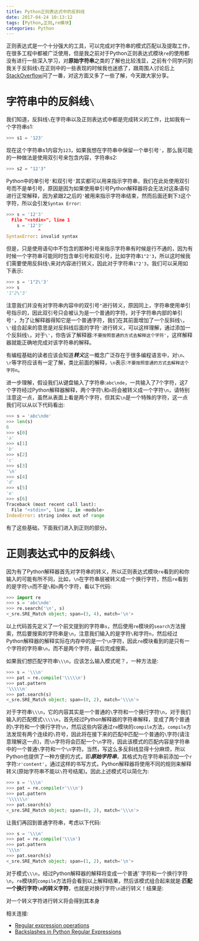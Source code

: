 ```yaml
---
title: Python正则表达式中的反斜线
date: 2017-04-24 10:13:12
tags: [Python,正则,re模块]
categories: Python
---
```


正则表达式是一个十分强大的工具，可以完成对字符串的模式匹配以及提取工作，在很多工程中都被广泛使用，但是我之前对于Python正则表达式模块`re`的使用都没有进行一些深入学习，对**原始字符串**之类的了解也比较浅显，之前有个同学问到我关于反斜线`\`在正则中的一些表现的时候我也迷惑了，跟周围人讨论后上[StackOverflow](http://stackoverflow.com)问了一番，对这方面又多了一些了解，今天跟大家分享。

<!-- more -->

# 字符串中的反斜线`\`

我们知道，反斜线`\`在字符串以及正则表达式中都是完成转义的工作，比如我有一个字符串s1:

```Python
>>> s1 = '123'
```

现在这个字符串s1内容为`123`，如果我想在字符串中保留一个单引号`'`，那么我可能的一种做法是使用双引号来包含内容，字符串s2:

```Python
>>> s2 = "12'3"
```

Python中的单引号`'`和双引号`'`其实都可以用来指示字符串，我们在此处使用双引号而不是单引号，原因是因为如果使用单引号Python解释器将会无法对这条语句进行正常解释，因为紧跟2之后的`'`被用来指示字符串结束，然而后面还剩下`3`这个字符，所以会引发`Syntax Error`:

```Python
>>> s = '12'3'
  File "<stdin>", line 1
    s = '12'3'
            ^
SyntaxError: invalid syntax
```

但是，只是使用语句中不包含的那种引号来指示字符串有时候是行不通的，因为有时候一个字符串可能同时包含单引号和双引号，比如字符串`1"2'3`，所以这时候我们需要使用反斜线`\`来对内容进行转义，因此对于字符串`1"2'3`，我们可以采用如下表示:

```Python
>>> s = '1"2\'3'
>>> s
'1"2\'3'
```

注意我们并没有对字符串内容中的双引号`"`进行转义，原因同上，字符串使用单引号指示的，因此双引号只会被认为是一个普通的字符。对于字符串内部的单引号`'`，为了让解释器得知它是一个普通字符，我们在其前面增加了一个反斜线`\`，`\'`组合起来的意思是对反斜线后面的字符`'`进行转义，可以这样理解，通过添加一个反斜线`\`，对于`\'`，你告诉了解释器:`不要按照普通的方式去解释这个字符'`，这样解释器就能正确地完成对该字符串的解释。

有编程基础的读者应该会知道***转义***这一概念广泛存在于很多编程语言中，对`\n`、`\r`等字符应该有一定了解，类比前面的解释，`\n`表示:`不要按照普通的方式去解释这个字符n`。

进一步理解，假设我们从键盘输入了字符串:`abc\nde`，一共输入了7个字符，这7个字符经过Python解释器解释，两个字符`\`和`n`将会被转义成一个字符`\n`，请特别注意这一点，虽然从表面上看是两个字符，但其实`\n`是一个特殊的字符，这一点我们可以从以下代码看出:

```Python
>>> s = 'abc\nde'
>>> len(s)
6
>>> s[0]
'a'
>>> s[1]
'b'
>>> s[2]
'c'
>>> s[3]
'\n'
>>> s[4]
'd'
>>> s[5]
'e'
>>> s[6]
Traceback (most recent call last):
  File "<stdin>", line 1, in <module>
IndexError: string index out of range
```

有了这些基础，下面我们进入到正则的部分。

# 正则表达式中的反斜线`\`

因为有了Python解释器首先对字符串的转义，所以正则表达式模块`re`看到的和你输入的可能有所不同，比如，`\n`在字符串层被转义成一个换行字符，然后`re`看到的是字符`\n`而不是`\`和`n`两个字符，看以下代码:

```Python
>>> import re
>>> s = 'abc\nde'
>>> re.search('\n', s)
<_sre.SRE_Match object; span=(3, 4), match='\n'>
```

以上代码首先定义了一个前文提到的字符串`s`，然后使用`re`模块的`search`方法搜索，然后要搜索的字符串是`\n`，注意我们输入的是字符`\`和字符`n`，然后经过Python解释器的解释实际在内存中的是一个`\n`字符，因此`re`模块看到的是只有一个字符的字符串`\n`，而不是两个字符，最后完成搜索。

如果我们想匹配字符串`\\\n`，应该怎么输入模式呢？，一种方法是:

```Python
>>> s = '\\\n'
>>> pat = re.compile('\\\\\n')
>>> pat.pattern
'\\\\\n'
>>> pat.search(s)
<_sre.SRE_Match object; span=(0, 2), match='\\\n'>
```

对于字符串`\\\n`，它的内容其实是一个普通的`\`字符和一个换行字符`\n`，对于我们输入的匹配模式`\\\\\n`，首先经过Python解释器的字符串解释，变成了两个普通的`\`字符和一个换行字符`\n`，然后这些内容通过`re`模块的`compile`方法，`compile`方法发现有两个连续的`\`符号，因此将在接下来的匹配中匹配一个普通的`\`字符(请注意理解这一点)，而`\n`字符将会匹配一个`\n`字符，因此该模式的匹配内容是字符串中的一个普通`\`字符和一个`\n`字符。当然，写这么多反斜线显得十分麻烦，所以Python也提供了一种方便的方式，即***原始字符串***，其格式为在字符串前添加一个`r`字符:`r'content'`，通过这样的书写方式，Python解释器将使用不同的规则来解释转义(原始字符串不能以`\`符号结尾)。因此上述模式可以简化为:


```Python
>>> s = '\\\n'
>>> pat = re.compile(r'\\\n')
>>> pat.pattern
'\\\\\\n'
>>> pat.search(s)
<_sre.SRE_Match object; span=(0, 2), match='\\\n'>
```

让我们再回到普通字符串，考虑以下代码:


```Python
>>> s = '\\\n'
>>> pat = re.compile('\\\n')
>>> pat.pattern
'\\\n'
>>> pat.search(s)
<_sre.SRE_Match object; span=(1, 2), match='\n'>
```

对于模式`\\\n`，经过Python解释器的解释将变成一个普通'\`字符和一个换行字符`\n`，`re`模块的`compile`方法将会看到以上解释结果，然后该模式组合起来就是:**匹配一个换行字符`\n`的转义字符**，也就是对换行字符`\n`进行转义！结果是:

<div class="tip">对一个转义字符进行转义将会得到其本身</div>

相关连接:

* [Regular expression operations](https://docs.python.org/3.6/library/re.html)
* [Backslashes in Python Regular Expressions](http://stackoverflow.com/questions/33582162/backslashes-in-python-regular-expressions)